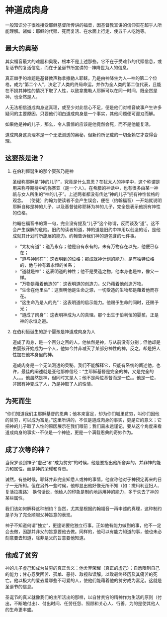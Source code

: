 <link rel="stylesheet" type="text/css" href="/auto-number.css">

# 神道成肉身

一般知识分子很难接受耶稣基督所传讲的福音，因基督教宣讲的信仰实在超乎人所能理解。诸如：耶稣的代赎、死而复活、在水面上行走、使五千人吃饱等。

## 最大的奥秘

其实福音最大的难题和奥秘，根本不是上述那些。它不在于受难节的代赎信息，或复活节的复活信息，而在于圣诞节所宣讲的--神降世为人的信息。

真正棘手的难题是基督教声称拿撒勒人耶稣，乃是由神降生为人--神的第二个位格，成为“第二个人”，决定了人类的终局命运，并作为全人类的第二位代表，且能在不损其神性的情况下取了人性，以致拿撒勒人耶稣可以在同一时间，既全然是神，也全然是人。

人无法相信道成肉身这真理，或至少对此信心不足，便是他们对福音故事产生许多疑问的主要原因。只要他们明白道成肉身是一个事实，其他问题便可迎刃而解。

如果他是神的儿子，那么，令人震惊的应该是他竟然会死，而不是他能复活。

道成肉身这真理本是一个无法测透的奥秘，但新约所记载的一切全赖它才变得合理。

## 这婴孩是谁？

1. 在伯利恒诞生的那个婴孩乃是神

    圣经称耶稣是“神的儿子”，究竟是什么意思？在犹太人的神学中，这个称谓是用来称呼期待中的弥赛亚（是一个人）。在希腊的神话中，也有很多由某一神祇与女人所生的“神的儿子”。上述两者都没有传达“神的儿子”拥有神性位格的观念。
    （使徒）约翰为使读者不会产生误会，便在（约翰福音）一开始就说明耶稣自称是神的儿子，以及基督徒称耶稣为神的儿子，完全是表示他拥有神性的位格。

    约翰在福音书的第一句，完全没有提及“儿子”这个称谓，反而谈及“道”。这不会产生误解的危险。旧约的读者知道，神的道是旧约中神用以创造的话，是他成就其计划时所施展的能力。约翰告诉我们神的道包含的七件事。

    * “太初有道”：道乃永存；他是自有永有的，未有万物存在以先，他便已存在；
    * “道与神同在”：这表明到的位格；那成就神计划的能力，是有独特位格的，他与神有着永恒的关系；
    * “道就是神”：这表明道的神性；他不是受造之物，他本身也是神，像父一样。
    * “万物是藉着他造的”：这表明道的创造力，父乃藉着他创造万物。
    * “生命在他里头”：这表明他是生命之源，一切受造的生物都是藉着他而存在。
    * “这生命乃是人的光”：这表明道的启示能力。他赐予生命的同时，还赐予光；
    * “道成了肉身”：这表明神成为人的真理。那个出生于伯利恒的婴孩，正是神的永恒之道。

2. 在伯利恒诞生的那个婴孩是神道成肉身为人

    道成了肉身，是一个百分之百的人。他依然是神，与从前没有分别；但他却是由婴孩开始成为一个人，他如今并非减灭了某部分神性的神，反之，却是把人性加在他本身里的神。

    道成肉身是一个无法测透的奥秘。我们不能解释它，只能有系统的阐述他。也许，最佳的阐述就是亚他那修信经：“主耶稣基督是完全的神，又是完全的人。。。他虽然是神，但同时又是人；他不是两位基督而是一位。。他是一位，非因有神变成了人，乃是神取了人的性情。

## 为死而生

“你们知道我们主耶稣基督的恩典；他本来富足，却为你们城里贫穷，叫你们因他的贫穷，可以成为富足。”这里所讲的，不仅是道成肉身的事实，更是它的意义；它把神的儿子取了人性的原因展示在我们眼前；我们需永远谨记，要从这个角度来看道成肉身的事实--不仅是一个神迹，更是一个满载恩典的奇妙作为。

## 成了次等的神？

当保罗谈到神子“虚己”和“成为贫穷”的时候，他是要指出他所舍弃的，并非神的能力和属性，而是神的荣耀和尊贵。

诚然，有些时候，耶稣并非完全知悉人或神的事情，他宣称他对于神预定再来的日子一无所知。但在另外一些时候，他却显出他好像无所不知（如：撒玛利亚妇人、复活拉撒路）
换句话说，他给人的印象是制约地运用神的能力，多于失去了神的某些属性。

我们该如何解释这种制约？当然，尤其是根据约翰福音一再申述的真理，这种制约是子为了完全顺服父神旨意的表现。

神子不知道何谓“独立”，更遑论要他独立行事。正如他有能力做到的事，他不一定会去做，因那并非父的旨意要他去做。同样的，他可以有能力知道的事，他也未必刻意要去知道，除非是父的旨意要他知道。

## 他成了贫穷

神的儿子虚己和成为贫穷的真正含义：他舍弃荣耀（真正的虚己）；自愿限制自己的能力；甘心忍受困苦、孤单、恶待、敌视和误解，以致最终经历及其痛苦的死亡。他以极大的爱去爱哪些不可爱的人，使他们能藉着他的贫穷成为富足。这就是圣诞节的信息。

圣诞节的真义就像我们的主所活出的那样，以自甘贫穷的精神作为生活的原则（付出，不断地付出）、付出时间、任劳任怨、照顾和关心人、行善，为的是使其他人的生命更丰盛。
